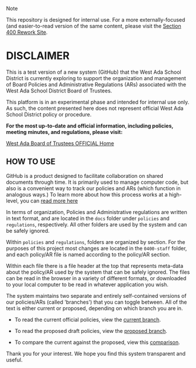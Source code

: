 > [!NOTE]
> This repository is designed for internal use.  For a more externally-focused (and easier-to-read version of the same content, please visit the [Section 400 Rework Site](https://westada.github.io/section-400-hr-policy-review).


# DISCLAIMER

This is a test version of a new system (GitHub) that the West Ada School District is currently exploring to support the organization and management of Board Policies and Administrative Regulations (ARs) associated with the West Ada School District Board of Trustees.

This platform is in an experimental phase and intended for internal use only. As such, the content presented here does not represent official West Ada School District policy or procedure.

**For the most up-to-date and official information, including policies, meeting minutes, and regulations, please visit:**

[West Ada Board of Trustees OFFICIAL Home](https://simbli.eboardsolutions.com/index.aspx?S=36031062)

## HOW TO USE

GitHub is a product designed to facilitate collaboration on shared documents through time.  It is primarily used to manage computer code, but also is a convenient way to track our policies and ARs (which function in analogous ways.)  To learn more about how this process works at a high-level, you can [read more here](https://docs.github.com/en/get-started/using-github/github-flow)

In terms of organization, Policies and Administrative regulations are written in text format, and are located in the `docs` folder under `policies` and `regulations`, respectively.  All other folders are used by the system and can be safely ignored.

Within `policies` and `regulations`, folders are organized by section.  For the purposes of this project most changes are located in the `0400-staff` folder, and each policy/AR file is named according to the policy/AR section.

Within each file there is a file header at the top that represents meta-data about the policy/AR used by the system that can be safely ignored. The files can be read in the browser in a variety of different formats, or downloaded to your local computer to be read in whatever application you wish.

The system maintains two separate and entirely self-contained versions of our policies/ARs (called 'branches') that you can toggle between.  All of the text is either current or proposed, depending on which branch you are in.

- To read the current official policies, view the [current branch](https://github.com/westada/section-400-hr-policy-review/tree/current).

- To read the proposed draft policies, view the [proposed branch](https://github.com/westada/section-400-hr-policy-review/tree/proposed). 

- To compare the current against the proposed, view this [comparison](https://github.com/westada/section-400-hr-policy-review/compare/current...proposed).

Thank you for your interest.  We hope you find this system transparent and useful.
